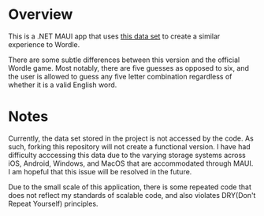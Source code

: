 # Overview

This is a .NET MAUI app that uses [this data set](https://www.kaggle.com/datasets/cprosser3/wordle-5-letter-words) to create a similar experience to Wordle.

There are some subtle differences between this version and the official Wordle game. Most notably, there are five guesses as opposed to six, and the user is allowed to guess any five letter combination regardless of whether it is a valid English word.

# Notes

Currently, the data set stored in the project is not accessed by the code. As such, forking this repository will not create a functional version. I have had difficulty acccessing this data due to the varying storage systems across iOS, Android, Windows, and MacOS that are accommodated through MAUI. I am hopeful that this issue will be resolved in the future.

Due to the small scale of this application, there is some repeated code that does not reflect my standards of scalable code, and also violates DRY(Don't Repeat Yourself) principles.
